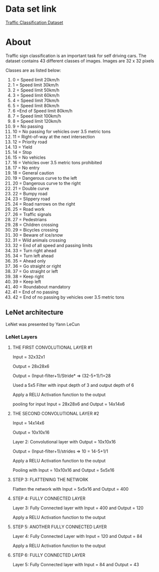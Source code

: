 # Data set link
[Traffic Classification Dataset](https://drive.google.com/drive/folders/1qybhWvHUMh9ar4MZCaSCh65jn4U3Kg3q?usp=sharing)


# About

Traffic sign classification is an important task for self driving cars.
The dataset contains 43 different classes of images.  Images are 32 x 32 pixels

Classes are as listed below: 

1. 0 = Speed limit 20km/h
2. 1 = Speed limit 30km/h
3. 2 = Speed limit 50km/h
4. 3 = Speed limit 60km/h
5. 4 = Speed limit 70km/h
6. 5 = Speed limit 80km/h
7. 6 =End of Speed limit 80km/h
8. 7 = Speed limit 100km/h
9. 8 = Speed limit 120km/h 
10. 9 = No passing 
11. 10 = No passing for vehicles over 3.5 metric tons 
12. 11 = Right-of-way at the next intersection
13. 12 = Priority road
14. 13 = Yield
15. 14 = Stop
16. 15 = No vehicles
17. 16 = Vehicles over 3.5 metric tons prohibited
18. 17 = No entry
19. 18 = General caution 
20. 19 = Dangerous curve to the left
21. 20 = Dangerous curve to the right
22. 21 = Double curve
23. 22 = Bumpy road 
24. 23 = Slippery road
25. 24 = Road narrows on the right 
26. 25 = Road work
27. 26 = Traffic signals 
28. 27 = Pedestrians 
29. 28 = Children crossing
30. 29 = Bicycles crossing
31. 30 = Beware of ice/snow
32. 31 = Wild animals crossing
33. 32 = End of all speed and passing limits 
34. 33 = Turn right ahead
35. 34 = Turn left ahead 
36. 35 = Ahead only 
37. 36 = Go straight or right
38. 37 = Go straight or left 
39. 38 = Keep right 
40. 39 = Keep left
41. 40 = Roundabout mandatory 
42. 41 = End of no passing
43. 42 = End of no passing by vehicles over 3.5 metric tons

## LeNet architecture

LeNet was presented by Yann LeCun

### LeNet Layers
1. THE FIRST CONVOLUTIONAL LAYER #1
	
	Input = 32x32x1 
	
	Output = 28x28x6 
	
	Output = (Input-filter+1)/Stride* => (32-5+1)/1=28 
	
	Used a 5x5 Filter with input depth of 3 and output depth of 6 
	
	Apply a RELU Activation function to the output 
	
	pooling for input
	Input = 28x28x6 and Output = 14x14x6 

2.  THE SECOND CONVOLUTIONAL LAYER #2
	
	Input = 14x14x6 
	
	Output = 10x10x16 
	
	Layer 2: Convolutional layer with Output = 10x10x16 
	
	Output = (Input-filter+1)/strides => 10 = 14-5+1/1 
	
	Apply a RELU Activation function to the output 
	
	Pooling with Input = 10x10x16 and Output = 5x5x16 

3. STEP 3: FLATTENING THE NETWORK

	Flatten the network with Input = 5x5x16 and 
	Output = 400 

4. STEP 4: FULLY CONNECTED LAYER

	Layer 3: Fully Connected layer with Input = 400 and Output = 120 

	Apply a RELU Activation function to the output 

5. STEP 5: ANOTHER FULLY CONNECTED LAYER
	
	Layer 4: Fully Connected Layer with Input = 120 and Output = 84 
	
	Apply a RELU Activation function to the output 

6. STEP 6: FULLY CONNECTED LAYER
	
	Layer 5: Fully Connected layer with Input = 84 and Output = 43




